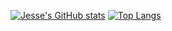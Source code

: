 
[![Jesse's GitHub stats](https://github-readme-stats.vercel.app/api?username=jplesperance&show_icons=true&theme=transparent&show=reviews,prs_merged&include_all_commits=true&rank_icon=github)](https://github.com/anuraghazra/github-readme-stats)
[![Top Langs](https://github-readme-stats.vercel.app/api/top-langs/?username=jplesperance&hide=html&layout=compact)](https://github.com/anuraghazra/github-readme-stats)
